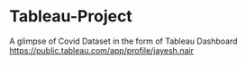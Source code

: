 # Tableau-Project
A glimpse of Covid Dataset in the form of Tableau Dashboard
https://public.tableau.com/app/profile/jayesh.nair
